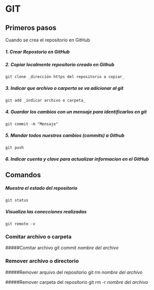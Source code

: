 # GIT


## Primeros pasos

Cuando se crea el repositorio en GitHub

##### 1. Crear Repostorio en GitHub
	
##### 2. Copiar localmente repositorio creado en Github 
	git clone _dirección https del repositorio a copiar_

##### 3. Indicar que archivo o carperta se va adicionar al git
	git add _indicar archivo o carpeta_

##### 4. Guardar los cambios con un mensaje para identificarlos en git
	git commit -m "Mensaje"

##### 5. Mandar todos nuestros cambios (commits) a Github
	git push

##### 6. Indicar cuenta y clave para actualizar informacion en el GitHub


## Comandos

##### Muestra el estado del repositorio
	git status

##### Visualiza las conecciones realizadas 
	git remote -v

### Comitar archivo o carpeta

#####Comitar archivo 
	git commit _nombre del archivo_

### Remover archivo o directorio

#####Remover arquivo del repositorio
	git rm _nombre del archivo_

#####Remover carpeta del repositorio
	git rm -r _nombre del archivo_



